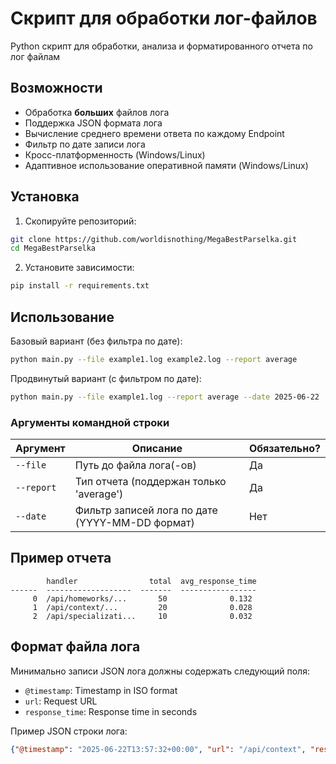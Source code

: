 # Скрипт для обработки лог-файлов

Python скрипт для обработки, анализа и форматированного отчета по лог файлам

## Возможности

- Обработка **больших** файлов лога
- Поддержка JSON формата лога
- Вычисление среднего времени ответа по каждому Endpoint
- Фильтр по дате записи лога
- Кросс-платформенность (Windows/Linux)
- Адаптивное использование оперативной памяти (Windows/Linux)

## Установка

1. Скопируйте репозиторий:
```bash
git clone https://github.com/worldisnothing/MegaBestParselka.git
cd MegaBestParselka
```

2. Установите зависимости:
```bash
pip install -r requirements.txt
```

## Использование

Базовый вариант (без фильтра по дате):
```bash
python main.py --file example1.log example2.log --report average
```

Продвинутый вариант (с фильтром по дате):
```bash
python main.py --file example1.log --report average --date 2025-06-22
```

### Аргументы командной строки

| Аргумент | Описание | Обязательно? |
|----------|-------------|----------|
| `--file` | Путь до файла лога(-ов) | Да |
| `--report` | Тип отчета (поддержан только 'average') | Да |
| `--date` | Фильтр записей лога по дате (YYYY-MM-DD формат) | Нет |

## Пример отчета

```
        handler                total  avg_response_time
------  -------------------  -------  -----------------
     0  /api/homeworks/...       50              0.132
     1  /api/context/...         20              0.028
     2  /api/specializati...     10              0.032
```

## Формат файла лога

Минимально записи JSON лога должны содержать следующий поля:
- `@timestamp`: Timestamp in ISO format
- `url`: Request URL
- `response_time`: Response time in seconds

Пример JSON строки лога:
```json
{"@timestamp": "2025-06-22T13:57:32+00:00", "url": "/api/context", "response_time": 0.024}
```
